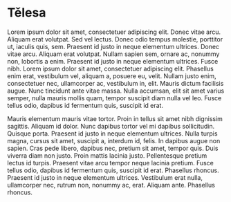 # Tělesa


Lorem ipsum dolor sit amet, consectetuer adipiscing elit. Donec vitae arcu. Aliquam erat volutpat. Sed vel lectus. Donec odio tempus molestie, porttitor ut, iaculis quis, sem. Praesent id justo in neque elementum ultrices. Donec vitae arcu. Aliquam erat volutpat. Nullam sapien sem, ornare ac, nonummy non, lobortis a enim. Praesent id justo in neque elementum ultrices. Fusce nibh. Lorem ipsum dolor sit amet, consectetuer adipiscing elit. Phasellus enim erat, vestibulum vel, aliquam a, posuere eu, velit. Nullam justo enim, consectetuer nec, ullamcorper ac, vestibulum in, elit. Mauris dictum facilisis augue. Nunc tincidunt ante vitae massa. Nulla accumsan, elit sit amet varius semper, nulla mauris mollis quam, tempor suscipit diam nulla vel leo. Fusce tellus odio, dapibus id fermentum quis, suscipit id erat.

Mauris elementum mauris vitae tortor. Proin in tellus sit amet nibh dignissim sagittis. Aliquam id dolor. Nunc dapibus tortor vel mi dapibus sollicitudin. Quisque porta. Praesent id justo in neque elementum ultrices. Nulla turpis magna, cursus sit amet, suscipit a, interdum id, felis. In dapibus augue non sapien. Cras pede libero, dapibus nec, pretium sit amet, tempor quis. Duis viverra diam non justo. Proin mattis lacinia justo. Pellentesque pretium lectus id turpis. Praesent vitae arcu tempor neque lacinia pretium. Fusce tellus odio, dapibus id fermentum quis, suscipit id erat. Phasellus rhoncus. Praesent id justo in neque elementum ultrices. Vestibulum erat nulla, ullamcorper nec, rutrum non, nonummy ac, erat. Aliquam ante. Phasellus rhoncus.
